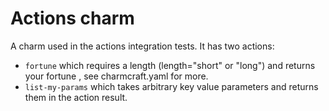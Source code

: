 # Actions charm

A charm used in the actions integration tests. It has two actions:
- `fortune` which requires a length (length="short" or "long") and returns your
  fortune , see charmcraft.yaml for more.
- `list-my-params` which takes arbitrary key value parameters and returns them
  in the action result.
